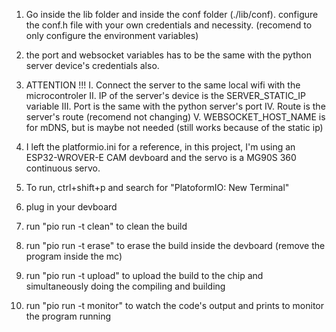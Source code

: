 1. Go inside the lib folder and inside the conf folder (./lib/conf). configure the conf.h file with your own credentials and necessity. (recomend to only configure the environment variables)

2. the port and websocket variables has to be the same with the python server device's credentials also.

3. ATTENTION !!!
    I. Connect the server to the same local wifi with the microcontroler 
    II. IP of the server's device is the SERVER_STATIC_IP variable
    III. Port is the same with the python server's port
    IV. Route is the server's route (recomend not changing)
    V. WEBSOCKET_HOST_NAME is for mDNS, but is maybe not needed (still works because of the static ip)

4. I left the platformio.ini for a reference, in this project, I'm using an ESP32-WROVER-E CAM devboard and the servo is a MG90S 360 continuous servo.

5. To run, ctrl+shift+p and search for "PlatoformIO: New Terminal"

6. plug in your devboard

7. run "pio run -t clean" to clean the build
8. run "pio run -t erase" to erase the build inside the devboard (remove the program inside the mc)
9. run "pio run -t upload" to upload the build to the chip and simultaneously doing the compiling and building
10. run "pio run -t monitor" to watch the code's output and prints to monitor the program running